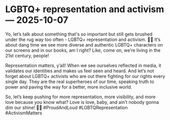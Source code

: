 # LGBTQ+ representation and activism — 2025-10-07

Yo, let’s talk about something that's so important but still gets brushed under the rug way too often - LGBTQ+ representation and activism. 🌈💪 It’s about dang time we see more diverse and authentic LGBTQ+ characters on our screens and in our books, am I right? Like, come on, we’re living in the 21st century, people! 

Representation matters, y’all! When we see ourselves reflected in media, it validates our identities and makes us feel seen and heard. And let’s not forget about LGBTQ+ activists who are out there fighting for our rights every single day. They are the real superheroes of our time, speaking truth to power and paving the way for a better, more inclusive world.

So, let’s keep pushing for more representation, more visibility, and more love because you know what? Love is love, baby, and ain’t nobody gonna dim our shine! 🌟✨ #ProudAndLoud #LGBTQRepresentation #ActivismMatters